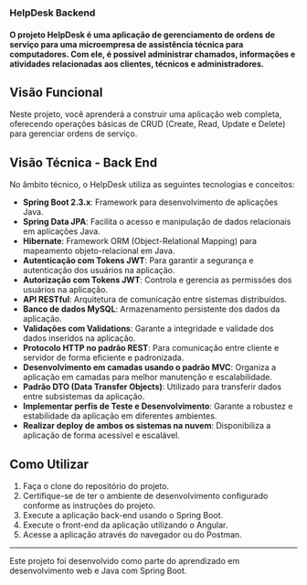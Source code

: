 ### HelpDesk Backend

#### O projeto HelpDesk é uma aplicação de gerenciamento de ordens de serviço para uma microempresa de assistência técnica para computadores. Com ele, é possível administrar chamados, informações e atividades relacionadas aos clientes, técnicos e administradores.



## Visão Funcional

Neste projeto, você aprenderá a construir uma aplicação web completa, oferecendo operações básicas de CRUD (Create, Read, Update e Delete) para gerenciar ordens de serviço.

## Visão Técnica - Back End

No âmbito técnico, o HelpDesk utiliza as seguintes tecnologias e conceitos:

- **Spring Boot 2.3.x**: Framework para desenvolvimento de aplicações Java.
- **Spring Data JPA**: Facilita o acesso e manipulação de dados relacionais em aplicações Java.
- **Hibernate**: Framework ORM (Object-Relational Mapping) para mapeamento objeto-relacional em Java.
- **Autenticação com Tokens JWT**: Para garantir a segurança e autenticação dos usuários na aplicação.
- **Autorização com Tokens JWT**: Controla e gerencia as permissões dos usuários na aplicação.
- **API RESTful**: Arquitetura de comunicação entre sistemas distribuídos.
- **Banco de dados MySQL**: Armazenamento persistente dos dados da aplicação.
- **Validações com Validations**: Garante a integridade e validade dos dados inseridos na aplicação.
- **Protocolo HTTP no padrão REST**: Para comunicação entre cliente e servidor de forma eficiente e padronizada.
- **Desenvolvimento em camadas usando o padrão MVC**: Organiza a aplicação em camadas para melhor manutenção e escalabilidade.
- **Padrão DTO (Data Transfer Objects)**: Utilizado para transferir dados entre subsistemas da aplicação.
- **Implementar perfis de Teste e Desenvolvimento**: Garante a robustez e estabilidade da aplicação em diferentes ambientes.
- **Realizar deploy de ambos os sistemas na nuvem**: Disponibiliza a aplicação de forma acessível e escalável.

## Como Utilizar

1. Faça o clone do repositório do projeto.
2. Certifique-se de ter o ambiente de desenvolvimento configurado conforme as instruções do projeto.
3. Execute a aplicação back-end usando o Spring Boot.
4. Execute o front-end da aplicação utilizando o Angular.
5. Acesse a aplicação através do navegador ou do Postman.


---
Este projeto foi desenvolvido como parte do aprendizado em desenvolvimento web e Java com Spring Boot. 
